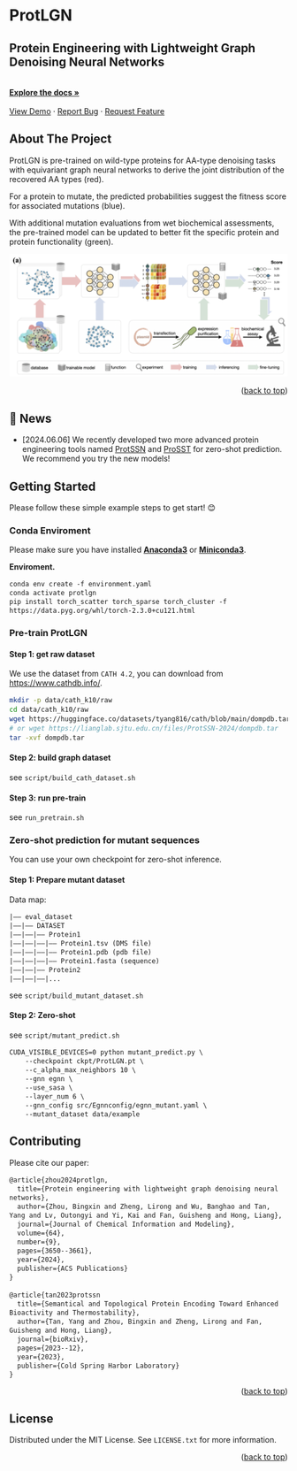 <!-- Improved compatibility of back to top link: See: https://github.com/bzho3923/ProtLGN/pull/73 -->
<a name="readme-top"></a>
<!-- PROJECT LOGO -->
<div align="left">
  <h1 align="left">ProtLGN</h1>

  <p align="left">
    <h2>Protein Engineering with Lightweight Graph Denoising Neural Networks</h2>
    <br />
    <a href="https://github.com/bzho3923/ProtLGN"><strong>Explore the docs »</strong></a>
    <br />
    <br />
    <a href="https://github.com/bzho3923/ProtLGN">View Demo</a>
    ·
    <a href="https://github.com/bzho3923/ProtLGN/issues">Report Bug</a>
    ·
    <a href="https://github.com/bzho3923/ProtLGN/issues">Request Feature</a>
  </p>
</div>

<!-- ABOUT THE PROJECT -->
## About The Project

ProtLGN is pre-trained on wild-type proteins for AA-type denoising tasks with equivariant graph neural networks to derive the joint distribution of the recovered AA types (red). 

For a protein to mutate, the predicted probabilities suggest the fitness score for associated mutations (blue). 

With additional mutation evaluations from wet biochemical assessments, the pre-trained model can be updated to better fit the specific protein and protein functionality (green).

<a href="https://github.com/bzho3923/ProtLGN">
    <img src="img/logo.png" alt="Logo">
  </a>

<p align="right">(<a href="#readme-top">back to top</a>)</p>


## 📄 News

- [2024.06.06] We recently developed two more advanced protein engineering tools named [ProtSSN](https://github.com/tyang816/ProtSSN) and [ProSST](https://github.com/ai4protein/ProSST) for zero-shot prediction. We recommend you try the new models!

<!-- GETTING STARTED -->
## Getting Started

Please follow these simple example steps to get start! 😊

### Conda Enviroment

Please make sure you have installed **[Anaconda3](https://www.anaconda.com/download)** or **[Miniconda3](https://docs.conda.io/projects/miniconda/en/latest/)**.

**Enviroment.**

```shell
conda env create -f environment.yaml
conda activate protlgn
pip install torch_scatter torch_sparse torch_cluster -f https://data.pyg.org/whl/torch-2.3.0+cu121.html
```

### Pre-train ProtLGN

#### Step 1: get raw dataset

We use the dataset from `CATH 4.2`, you can download from https://www.cathdb.info/.

```sh
mkdir -p data/cath_k10/raw
cd data/cath_k10/raw
wget https://huggingface.co/datasets/tyang816/cath/blob/main/dompdb.tar
# or wget https://lianglab.sjtu.edu.cn/files/ProtSSN-2024/dompdb.tar
tar -xvf dompdb.tar
```

#### Step 2: build graph dataset

see `script/build_cath_dataset.sh`

#### Step 3: run pre-train

see `run_pretrain.sh`

### Zero-shot prediction for mutant sequences

You can use your own checkpoint for zero-shot inference.

#### Step 1: Prepare mutant dataset

Data map: 

```
|—— eval_dataset
|——|—— DATASET
|——|——|—— Protein1
|——|——|——|—— Protein1.tsv (DMS file)
|——|——|——|—— Protein1.pdb (pdb file)
|——|——|——|—— Protein1.fasta (sequence)
|——|——|—— Protein2
|——|——|——|...
```

see `script/build_mutant_dataset.sh`

#### Step 2: Zero-shot

see `script/mutant_predict.sh`

```
CUDA_VISIBLE_DEVICES=0 python mutant_predict.py \
    --checkpoint ckpt/ProtLGN.pt \
    --c_alpha_max_neighbors 10 \
    --gnn egnn \
    --use_sasa \
    --layer_num 6 \
    --gnn_config src/Egnnconfig/egnn_mutant.yaml \
    --mutant_dataset data/example
```

<!-- CONTRIBUTING -->
## Contributing

Please cite our paper:
```
@article{zhou2024protlgn,
  title={Protein engineering with lightweight graph denoising neural networks},
  author={Zhou, Bingxin and Zheng, Lirong and Wu, Banghao and Tan, Yang and Lv, Outongyi and Yi, Kai and Fan, Guisheng and Hong, Liang},
  journal={Journal of Chemical Information and Modeling},
  volume={64},
  number={9},
  pages={3650--3661},
  year={2024},
  publisher={ACS Publications}
}

@article{tan2023protssn
  title={Semantical and Topological Protein Encoding Toward Enhanced Bioactivity and Thermostability},
  author={Tan, Yang and Zhou, Bingxin and Zheng, Lirong and Fan, Guisheng and Hong, Liang},
  journal={bioRxiv},
  pages={2023--12},
  year={2023},
  publisher={Cold Spring Harbor Laboratory}
}

```

<p align="right">(<a href="#readme-top">back to top</a>)</p>

<!-- LICENSE -->
## License

Distributed under the MIT License. See `LICENSE.txt` for more information.

<p align="right">(<a href="#readme-top">back to top</a>)</p>


